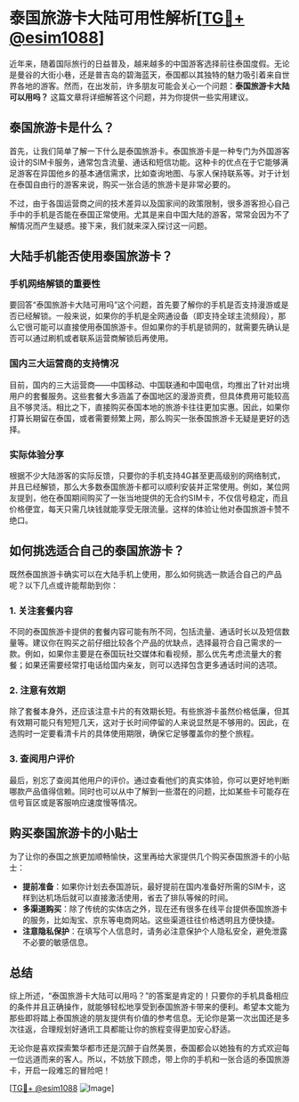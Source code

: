 # 泰国旅游卡大陆可用性解析[[TG💪+ @esim1088](https://t.me/s/esim1088)]

近年来，随着国际旅行的日益普及，越来越多的中国游客选择前往泰国度假。无论是曼谷的大街小巷，还是普吉岛的碧海蓝天，泰国都以其独特的魅力吸引着来自世界各地的游客。然而，在出发前，许多朋友可能会关心一个问题：**泰国旅游卡大陆可以用吗？** 这篇文章将详细解答这个问题，并为你提供一些实用建议。

## 泰国旅游卡是什么？

首先，让我们简单了解一下什么是泰国旅游卡。泰国旅游卡是一种专门为外国游客设计的SIM卡服务，通常包含流量、通话和短信功能。这种卡的优点在于它能够满足游客在异国他乡的基本通信需求，比如查询地图、与家人保持联系等。对于计划在泰国自由行的游客来说，购买一张合适的旅游卡是非常必要的。

不过，由于各国运营商之间的技术差异以及国家间的政策限制，很多游客担心自己手中的手机是否能在泰国正常使用。尤其是来自中国大陆的游客，常常会因为不了解情况而产生疑惑。接下来，我们就来深入探讨这一问题。

## 大陆手机能否使用泰国旅游卡？

### 手机网络解锁的重要性

要回答“泰国旅游卡大陆可用吗”这个问题，首先要了解你的手机是否支持漫游或是否已经解锁。一般来说，如果你的手机是全网通设备（即支持全球主流频段），那么它很可能可以直接使用泰国旅游卡。但如果你的手机是锁网的，就需要先确认是否可以通过刷机或者联系运营商解锁后再使用。

### 国内三大运营商的支持情况

目前，国内的三大运营商——中国移动、中国联通和中国电信，均推出了针对出境用户的套餐服务。这些套餐大多涵盖了泰国地区的漫游资费，但具体费用可能较高且不够灵活。相比之下，直接购买泰国本地的旅游卡往往更加实惠。因此，如果你打算长期留在泰国，或者需要频繁上网，那么购买一张泰国旅游卡无疑是更好的选择。

### 实际体验分享

根据不少大陆游客的实际反馈，只要你的手机支持4G甚至更高级别的网络制式，并且已经解锁，那么大多数泰国旅游卡都可以顺利安装并正常使用。例如，某位网友提到，他在泰国期间购买了一张当地提供的无合约SIM卡，不仅信号稳定，而且价格便宜，每天只需几块钱就能享受无限流量。这样的体验让他对泰国旅游卡赞不绝口。

## 如何挑选适合自己的泰国旅游卡？

既然泰国旅游卡确实可以在大陆手机上使用，那么如何挑选一款适合自己的产品呢？以下几点或许能帮助到你：

### 1. 关注套餐内容

不同的泰国旅游卡提供的套餐内容可能有所不同，包括流量、通话时长以及短信数量等。建议你在购买之前仔细比较各个产品的优缺点，选择最符合自己需求的一款。例如，如果你主要是在泰国玩社交媒体和看视频，那么优先考虑流量大的套餐；如果还需要经常打电话给国内亲友，则可以选择包含更多通话时间的选项。

### 2. 注意有效期

除了套餐本身外，还应该注意卡片的有效期长短。有些旅游卡虽然价格低廉，但其有效期可能只有短短几天，这对于长时间停留的人来说显然是不够用的。因此，在选购时一定要看清卡片的具体使用期限，确保它足够覆盖你的整个旅程。

### 3. 查阅用户评价

最后，别忘了查阅其他用户的评价。通过查看他们的真实体验，你可以更好地判断哪款产品值得信赖。同时也可以从中了解到一些潜在的问题，比如某些卡可能存在信号盲区或是客服响应速度慢等情况。

## 购买泰国旅游卡的小贴士

为了让你的泰国之旅更加顺畅愉快，这里再给大家提供几个购买泰国旅游卡的小贴士：

- **提前准备**：如果你计划去泰国游玩，最好提前在国内准备好所需的SIM卡，这样到达机场后就可以直接激活使用，省去了排队等候的时间。
- **多渠道购买**：除了传统的实体店之外，现在还有很多在线平台提供泰国旅游卡的服务，比如淘宝、京东等电商网站。这些渠道往往价格透明且方便快捷。
- **注意隐私保护**：在填写个人信息时，请务必注意保护个人隐私安全，避免泄露不必要的敏感信息。

## 总结

综上所述，“泰国旅游卡大陆可以用吗？”的答案是肯定的！只要你的手机具备相应的条件并且正确操作，就能够轻松地享受到泰国旅游卡带来的便利。希望本文能为那些即将踏上泰国旅途的朋友提供有价值的参考信息。无论你是第一次出国还是多次往返，合理规划好通讯工具都能让你的旅程变得更加安心舒适。

无论你是喜欢探索繁华都市还是沉醉于自然美景，泰国都会以她独有的方式欢迎每一位远道而来的客人。所以，不妨放下顾虑，带上你的手机和一张合适的泰国旅游卡，开启一段难忘的冒险吧！

[[TG💪+ @esim1088](https://t.me/s/esim1088) ![Image](https://i.postimg.cc/4NQfJmqS/Snipaste-2025-05-13-00-14-12.png)]